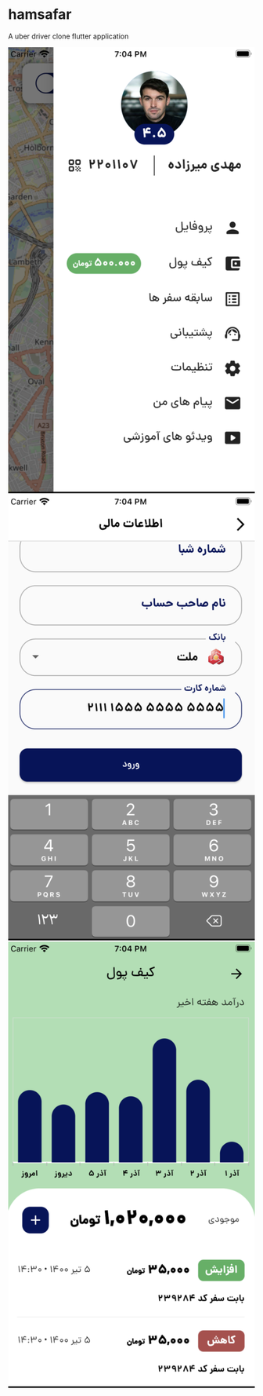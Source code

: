 # hamsafar

A uber driver clone flutter application

![](screenshots/screen1.png)     ![](screenshots/screen2.png)     ![](screenshots/screen3.png)     


